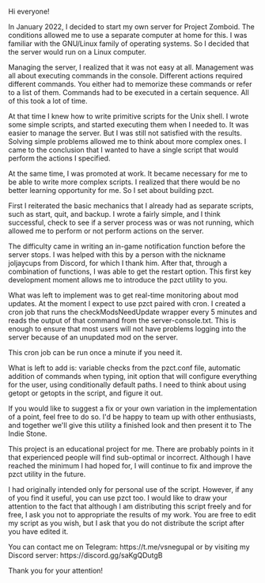 <p>Hi everyone!</p>
<p>In January 2022, I decided to start my own server for Project Zomboid. The conditions allowed me to use a separate computer at home for this. I was familiar with the GNU/Linux family of operating systems. So I decided that the server would run on a Linux computer.</p>
<p>Managing the server, I realized that it was not easy at all. Management was all about executing commands in the console. Different actions required different commands. You either had to memorize these commands or refer to a list of them. Commands had to be executed in a certain sequence. All of this took a lot of time.</p>
<p>At that time I knew how to write primitive scripts for the Unix shell. I wrote some simple scripts, and started executing them when I needed to. It was easier to manage the server. But I was still not satisfied with the results. Solving simple problems allowed me to think about more complex ones. I came to the conclusion that I wanted to have a single script that would perform the actions I specified.</p>
<p>At the same time, I was promoted at work. It became necessary for me to be able to write more complex scripts. I realized that there would be no better learning opportunity for me. So I set about building pzct.</p>
<p>First I reiterated the basic mechanics that I already had as separate scripts, such as start, quit, and backup. I wrote a fairly simple, and I think successful, check to see if a server process was or was not running, which allowed me to perform or not perform actions on the server.</p>
<p>The difficulty came in writing an in-game notification function before the server stops. I was helped with this by a person with the nickname joljaycups from Discord, for which I thank him. After that, through a combination of functions, I was able to get the restart option. This first key development moment allows me to introduce the pzct utility to you.</p>
<p>What was left to implement was to get real-time monitoring about mod updates. At the moment I expect to use pzct paired with cron. I created a cron job that runs the checkModsNeedUpdate wrapper every 5 minutes and reads the output of that command from the server-console.txt. This is enough to ensure that most users will not have problems logging into the server because of an unupdated mod on the server.</p>
<p>This cron job can be run once a minute if you need it.</p>
<p>What is left to add is: variable checks from the pzct.conf file, automatic addition of commands when typing, init option that will configure everything for the user, using conditionally default paths. I need to think about using getopt or getopts in the script, and figure it out.</p>
<p>If you would like to suggest a fix or your own variation in the implementation of a point, feel free to do so. I'd be happy to team up with other enthusiasts, and together we'll give this utility a finished look and then present it to The Indie Stone.</p>
<p>This project is an educational project for me. There are probably points in it that experienced people will find sub-optimal or incorrect. Although I have reached the minimum I had hoped for, I will continue to fix and improve the pzct utility in the future.</p>
<p>I had originally intended only for personal use of the script. However, if any of you find it useful, you can use pzct too. I would like to draw your attention to the fact that although I am distributing this script freely and for free, I ask you not to appropriate the results of my work. You are free to edit my script as you wish, but I ask that you do not distribute the script after you have edited it.</p>
<p>You can contact me on Telegram: https://t.me/vsnegupal or by visiting my Discord server: https://discord.gg/saKgQDutgB</p></p>
<p>Thank you for your attention!</p>